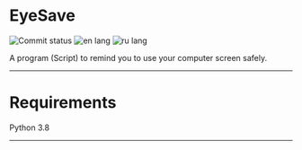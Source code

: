 # EyeSave
![Commit status](https://img.shields.io/github/last-commit/DoctorFreed/eyesave)
![en lang](https://img.shields.io/badge/lang-en-blue)
![ru lang](https://img.shields.io/badge/lang-ru-green)

A program (Script) to remind you to use your computer screen safely.
____
# Requirements
Python 3.8

____



